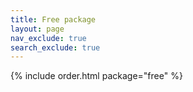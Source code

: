 ```yaml
---
title: Free package
layout: page
nav_exclude: true
search_exclude: true
---
```

{% include order.html package="free" %}
